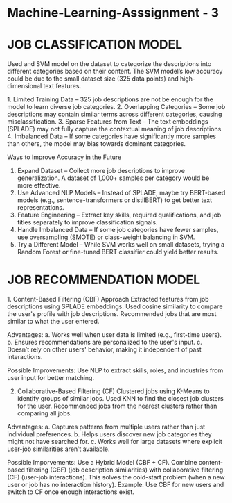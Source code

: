 # Machine-Learning-Asssignment - 3

# JOB CLASSIFICATION MODEL
Used and SVM model on the dataset to categorize the descriptions into different categories based on their content.
The SVM model’s low accuracy could be due to the small dataset size (325 data points) and high-dimensional text features.

1️. Limited Training Data – 325 job descriptions are not be enough for the model to learn diverse job categories.
2️. Overlapping Categories – Some job descriptions may contain similar terms across different categories, causing misclassification.
3️. Sparse Features from Text – The text embeddings (SPLADE) may not fully capture the contextual meaning of job descriptions.
4️. Imbalanced Data – If some categories have significantly more samples than others, the model may bias towards dominant categories.

Ways to Improve Accuracy in the Future
1. Expand Dataset – Collect more job descriptions to improve generalization. A dataset of 1,000+ samples per category would be more effective.
2. Use Advanced NLP Models – Instead of SPLADE, maybe try BERT-based models (e.g., sentence-transformers or distilBERT) to get better text representations.
3. Feature Engineering – Extract key skills, required qualifications, and job titles separately to improve classification signals.
4. Handle Imbalanced Data – If some job categories have fewer samples, use oversampling (SMOTE) or class-weight balancing in SVM.
5. Try a Different Model – While SVM works well on small datasets, trying a Random Forest or fine-tuned BERT classifier could yield better results.

# JOB RECOMMENDATION MODEL
1️. Content-Based Filtering (CBF) Approach
Extracted features from job descriptions using SPLADE embeddings.
Used cosine similarity to compare the user's profile with job descriptions.
Recommended jobs that are most similar to what the user entered.

Advantages:
a. Works well when user data is limited (e.g., first-time users).
b. Ensures recommendations are personalized to the user's input.
c. Doesn’t rely on other users' behavior, making it independent of past interactions.

Possible Improvements: Use NLP to extract skills, roles, and industries from user input for better matching.

2. Collaborative-Based Filtering (CF)
Clustered jobs using K-Means to identify groups of similar jobs.
Used KNN to find the closest job clusters for the user.
Recommended jobs from the nearest clusters rather than comparing all jobs.

Advantages:
a. Captures patterns from multiple users rather than just individual preferences.
b. Helps users discover new job categories they might not have searched for.
c. Works well for large datasets where explicit user-job similarities aren’t available.

Possible Imporvements: 
Use a Hybrid Model (CBF + CF). Combine content-based filtering (CBF) (job description similarities) with collaborative filtering (CF) (user-job interactions). This solves the cold-start problem (when a new user or job has no interaction history).
Example: Use CBF for new users and switch to CF once enough interactions exist.










